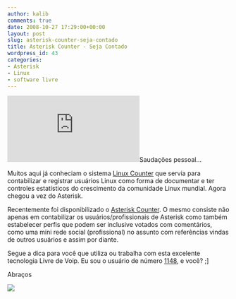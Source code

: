 ```yaml
---
author: kalib
comments: true
date: 2008-10-27 17:29:00+00:00
layout: post
slug: asterisk-counter-seja-contado
title: Asterisk Counter - Seja Contado
wordpress_id: 43
categories:
- Asterisk
- Linux
- software livre
---
```


[![](http://asteriskcounter.sinologic.net/image.php?id=1148)](http://asteriskcounter.sinologic.net/image.php?id=1148)Saudações pessoal...




Muitos aqui já conheciam o sistema [Linux Counter](http://counter.li.org/) que servia para contabilizar e registrar usuários Linux como forma de documentar e ter controles estatísticos do crescimento da comunidade Linux mundial. Agora chegou a vez do Asterisk.




Recentemente foi disponibilizado o [Asterisk Counter](http://asteriskcounter.sinologic.net/). O mesmo consiste não apenas em contabilizar os usuários/profissionais de Asterisk como também estabelecer perfis que podem ser inclusive votados com comentários, como uma mini rede social (profissional) no assunto com referências vindas de outros usuários e assim por diante.




Segue a dica para você que utiliza ou trabalha com esta excelente tecnologia Livre de Voip. Eu sou o usuário de número [1148](http://asteriskcounter.sinologic.net/details.php?id=1148), e você? ;]




Abraços




![](http://img376.imageshack.us/img376/8000/userbar635980sd7.gif)



